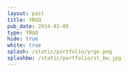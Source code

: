 ```yaml
---
layout: past
title: YRGO
pub_date: 2014-01-05
type: YRGO
hide: true
white: true
splash: /static/portfolio/yrgo.png
splashbw: /static/portfolio/st_bw.jpg
---
```


